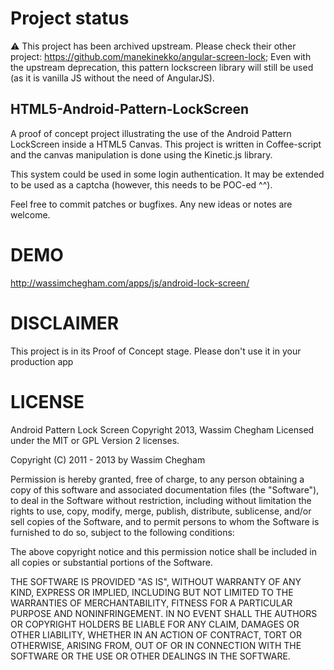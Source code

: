 # Project status
⚠️ This project has been archived upstream. Please check their other project: https://github.com/manekinekko/angular-screen-lock; Even with the upstream deprecation, this pattern lockscreen library will still be used (as it is vanilla JS without the need of AngularJS).

## HTML5-Android-Pattern-LockScreen

A proof of concept project illustrating the use of the Android Pattern LockScreen inside a HTML5 Canvas.
This project is written in Coffee-script and the canvas manipulation is done using the Kinetic.js library.


This system could be used in some login authentication. It may be extended to be used as a captcha (however, this needs to be POC-ed ^^).

Feel free to commit patches or bugfixes. Any new ideas or notes are welcome.

DEMO
===
http://wassimchegham.com/apps/js/android-lock-screen/

DISCLAIMER 
================================

This project is in its Proof of Concept stage. Please don't use it in your production app

LICENSE
================================

Android Pattern Lock Screen 
Copyright 2013, Wassim Chegham
Licensed under the MIT or GPL Version 2 licenses.

Copyright (C) 2011 - 2013 by Wassim Chegham

Permission is hereby granted, free of charge, to any person obtaining a copy
of this software and associated documentation files (the "Software"), to deal
in the Software without restriction, including without limitation the rights
to use, copy, modify, merge, publish, distribute, sublicense, and/or sell
copies of the Software, and to permit persons to whom the Software is
furnished to do so, subject to the following conditions:

The above copyright notice and this permission notice shall be included in
all copies or substantial portions of the Software.

THE SOFTWARE IS PROVIDED "AS IS", WITHOUT WARRANTY OF ANY KIND, EXPRESS OR
IMPLIED, INCLUDING BUT NOT LIMITED TO THE WARRANTIES OF MERCHANTABILITY,
FITNESS FOR A PARTICULAR PURPOSE AND NONINFRINGEMENT. IN NO EVENT SHALL THE
AUTHORS OR COPYRIGHT HOLDERS BE LIABLE FOR ANY CLAIM, DAMAGES OR OTHER
LIABILITY, WHETHER IN AN ACTION OF CONTRACT, TORT OR OTHERWISE, ARISING FROM,
OUT OF OR IN CONNECTION WITH THE SOFTWARE OR THE USE OR OTHER DEALINGS IN
THE SOFTWARE.
